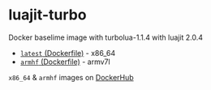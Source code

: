 # luajit-turbo
Docker baselime image with turbolua-1.1.4 with luajit 2.0.4

* [`latest` (Dockerfile)](https://github.com/phedoreanu/luajit-turbo/blob/master/Dockerfile) - x86_64
* [`armhf`  (Dockerfile)](https://github.com/phedoreanu/luajit-turbo/armhf/master/Dockerfile.armhf) - armv7l

`x86_64` & `armhf` images on [DockerHub](https://registry.hub.docker.com/u/phedoreanu/luajit-turbo/)
